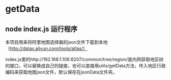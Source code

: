 # getData
## node index.js 运行程序
本项目用来将阿里地图选择器的json文件下载到本地（http://datav.aliyun.com/tools/atlas/）

index.js里的http://192.168.1.106:8207/common/tree/region/是内网获取地区树的接口，可以替换成自己的链接，也可以直接用utils/getData方法，传入地区行政编码来获取地图json文件，默认保存在jsonData文件夹。




